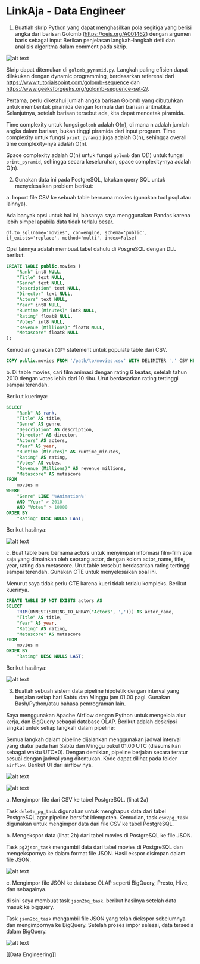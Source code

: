 # LinkAja - Data Engineer

1. Buatlah skrip Python yang dapat menghasilkan pola segitiga yang berisi angka dari barisan Golomb (https://oeis.org/A001462) dengan argumen baris sebagai input Berikan penjelasan langkah-langkah detil dan analisis algoritma dalam comment pada skrip.

![alt text](image.png)

Skrip dapat ditemukan di `golomb_pyramid.py`. Langkah paling efisien dapat dilakukan dengan dynamic programming, berdasarkan referensi dari https://www.tutorialspoint.com/golomb-sequence dan https://www.geeksforgeeks.org/golomb-sequence-set-2/.

Pertama, perlu diketahui jumlah angka barisan Golomb yang dibutuhkan untuk membentuk piramida dengan formula dari barisan aritmatika. Selanjutnya, setelah barisan tersebut ada, kita dapat mencetak piramida.

Time complexity untuk fungsi `golomb` adalah O(n), di mana n adalah jumlah angka dalam barisan, bukan tinggi piramida dari input program. Time complexity untuk fungsi `print_pyramid` juga adalah O(n), sehingga overall time complexity-nya adalah O(n).

Space complexity adalah O(n) untuk fungsi `golomb` dan O(1) untuk fungsi `print_pyramid`, sehingga secara keseluruhan, space complexity-nya adalah O(n).


2. Gunakan data ini pada PostgreSQL, lakukan query SQL untuk menyelesaikan problem berikut:

a. Import file CSV ke sebuah table bernama movies (gunakan tool psql atau lainnya).

Ada banyak opsi untuk hal ini, biasanya saya menggunakan Pandas karena lebih simpel apabila data tidak terlalu besar.

`df.to_sql(name='movies', con=engine, schema='public', if_exists='replace', method='multi', index=False)`

Opsi lainnya adalah membuat tabel dahulu di PosgreSQL dengan DLL berikut.

```sql
CREATE TABLE public.movies (
	"Rank" int8 NULL,
	"Title" text NULL,
	"Genre" text NULL,
	"Description" text NULL,
	"Director" text NULL,
	"Actors" text NULL,
	"Year" int8 NULL,
	"Runtime (Minutes)" int8 NULL,
	"Rating" float8 NULL,
	"Votes" int8 NULL,
	"Revenue (Millions)" float8 NULL,
	"Metascore" float8 NULL
);
```

Kemudian gunakan `COPY` statement untuk populate table dari CSV. 

```sql
COPY public.movies FROM '/path/to/movies.csv' WITH DELIMITER ',' CSV HEADER;
```



b. Di table movies, cari film animasi dengan rating 6 keatas, setelah tahun 2010 dengan votes lebih dari 10 ribu. Urut berdasarkan rating tertinggi sampai terendah.

Berikut kuerinya:

```sql
SELECT 
    "Rank" AS rank,
    "Title" AS title,
    "Genre" AS genre,
    "Description" AS description,
    "Director" AS director,
    "Actors" AS actors,
    "Year" AS year,
    "Runtime (Minutes)" AS runtime_minutes,
    "Rating" AS rating,
    "Votes" AS votes,
    "Revenue (Millions)" AS revenue_millions,
    "Metascore" AS metascore
FROM 
    movies m
WHERE 
    "Genre" LIKE '%Animation%' 
    AND "Year" > 2010
    AND "Votes" > 10000
ORDER BY 
    "Rating" DESC NULLS LAST;
```

Berikut hasilnya:

![alt text](image-1.png)


c. Buat table baru bernama actors untuk menyimpan informasi film-film apa saja yang dimainkan oleh seorang actor, dengan kolom actor_name, title, year, rating dan metascore. Urut table tersebut berdasarkan rating tertinggi sampai terendah. Gunakan CTE untuk menyelesaikan soal ini.

Menurut saya tidak perlu CTE karena kueri tidak terlalu kompleks. Berikut kuerinya.

```sql
CREATE TABLE IF NOT EXISTS actors AS 
SELECT
    TRIM(UNNEST(STRING_TO_ARRAY("Actors", ','))) AS actor_name,
    "Title" AS title,
    "Year" AS year,
    "Rating" AS rating,
    "Metascore" AS metascore
FROM 
    movies m
ORDER BY 
    "Rating" DESC NULLS LAST;
```

Berikut hasilnya:

![alt text](image-2.png)


3. Buatlah sebuah sistem data pipeline hipotetik dengan interval yang berjalan setiap hari Sabtu dan Minggu jam 01.00 pagi. Gunakan Bash/Python/atau bahasa pemrograman lain.

Saya menggunakan Apache Airflow dengan Python untuk mengelola alur kerja, dan BigQuery sebagai database OLAP. Berikut adalah deskripsi singkat untuk setiap langkah dalam pipeline:

Semua langkah dalam pipeline dijalankan menggunakan jadwal interval yang diatur pada hari Sabtu dan Minggu pukul 01.00 UTC (diasumsikan sebagai waktu UTC+0). Dengan demikian, pipeline berjalan secara teratur sesuai dengan jadwal yang ditentukan. Kode dapat dilihat pada folder `airflow`. Berikut UI dari airflow nya.

![alt text](image-6.png)

![alt text](image-7.png)

a. Mengimpor file dari CSV ke tabel PostgreSQL. (lihat 2a)

Task `delete_pg_task` digunakan untuk menghapus data dari tabel PostgreSQL agar pipeline bersifat idempoten. Kemudian, task `csv2pg_task` digunakan untuk mengimpor data dari file CSV ke tabel PostgreSQL.

b. Mengekspor data (lihat 2b) dari tabel movies di PostgreSQL ke file JSON.

Task `pg2json_task` mengambil data dari tabel movies di PostgreSQL dan mengekspornya ke dalam format file JSON. Hasil ekspor disimpan dalam file JSON.

![alt text](image-4.png)

c. Mengimpor file JSON ke database OLAP seperti BigQuery, Presto, Hive, dan sebagainya.

di sini saya membuat task `json2bq_task`. berikut hasilnya setelah data masuk ke bigquery.

Task `json2bq_task` mengambil file JSON yang telah diekspor sebelumnya dan mengimpornya ke BigQuery. Setelah proses impor selesai, data tersedia dalam BigQuery.

![alt text](image-5.png)

[[Data Engineering]]
